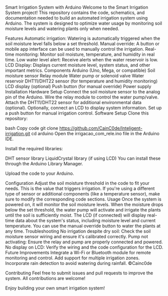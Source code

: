 Smart Irrigation System with Arduino
Welcome to the Smart Irrigation System project! This repository contains the code, schematics, and documentation needed to build an automated irrigation system using Arduino. The system is designed to optimize water usage by monitoring soil moisture levels and watering plants only when needed.

Features
Automatic irrigation: Watering is automatically triggered when the soil moisture level falls below a set threshold.
Manual override: A button or mobile app interface can be used to manually control the irrigation.
Real-time monitoring: Monitor soil moisture, temperature, and humidity in real time.
Low water level alert: Receive alerts when the water reservoir is low.
LCD Display: Displays current moisture level, system status, and other important metrics.
Components
Arduino (Uno, Mega, or compatible)
Soil moisture sensor
Relay module
Water pump or solenoid valve
Water reservoir
DHT11/DHT22 sensor (for temperature and humidity monitoring)
LCD display (optional)
Push button (for manual override)
Power supply
Installation
Hardware Setup
Connect the soil moisture sensor to the analog pin of the Arduino.
Wire the relay module to control the water pump/valve.
Attach the DHT11/DHT22 sensor for additional environmental data (optional).
Optionally, connect an LCD to display system information.
Set up a push button for manual irrigation control.
Software Setup
Clone this repository:

bash
Copy code
git clone https://github.com/CainC0de/Inteligent-irrigation.git
cd arduino
Open the irrigacao_com_rele.ino file in the Arduino IDE.

Install the required libraries:

DHT sensor library
LiquidCrystal library (if using LCD)
You can install these through the Arduino Library Manager.

Upload the code to your Arduino.

Configuration
Adjust the soil moisture threshold in the code to fit your needs. This is the value that triggers irrigation.
If you're using a different type of sensor or additional components (like a temperature sensor), make sure to modify the corresponding code sections.
Usage
Once the system is powered on, it will monitor the soil moisture levels.
When the moisture drops below the set threshold, the water pump will activate and irrigate the plants until the soil is sufficiently moist.
The LCD (if connected) will display real-time data about the system's status, including moisture level and current temperature.
You can use the manual override button to water the plants at any time.
Troubleshooting
No irrigation despite dry soil: Check the soil moisture sensor wiring and ensure it's calibrated correctly.
Pump not activating: Ensure the relay and pump are properly connected and powered.
No display on LCD: Verify the wiring and the code configuration for the LCD.
Future Improvements
Integrate a Wi-Fi or Bluetooth module for remote monitoring and control.
Add support for multiple irrigation zones.
Incorporate rain detection to avoid watering during rainfall.
©Cainc0de

Contributing
Feel free to submit issues and pull requests to improve the system. All contributions are welcome!

Enjoy building your own smart irrigation system!
